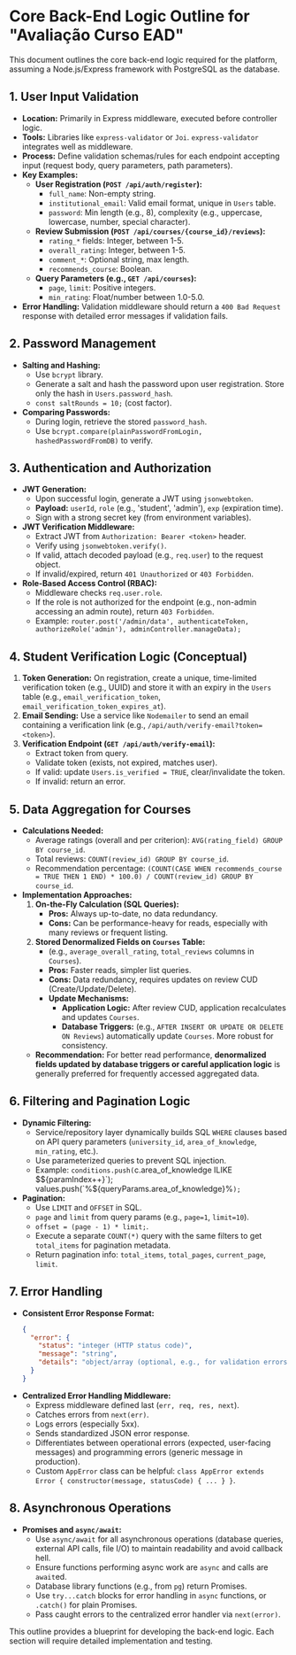 # Core Back-End Logic Outline for "Avaliação Curso EAD"

This document outlines the core back-end logic required for the platform, assuming a Node.js/Express framework with PostgreSQL as the database.

## 1. User Input Validation

*   **Location:** Primarily in Express middleware, executed before controller logic.
*   **Tools:** Libraries like `express-validator` or `Joi`. `express-validator` integrates well as middleware.
*   **Process:** Define validation schemas/rules for each endpoint accepting input (request body, query parameters, path parameters).
*   **Key Examples:**
    *   **User Registration (`POST /api/auth/register`):**
        *   `full_name`: Non-empty string.
        *   `institutional_email`: Valid email format, unique in `Users` table.
        *   `password`: Min length (e.g., 8), complexity (e.g., uppercase, lowercase, number, special character).
    *   **Review Submission (`POST /api/courses/{course_id}/reviews`):**
        *   `rating_*` fields: Integer, between 1-5.
        *   `overall_rating`: Integer, between 1-5.
        *   `comment_*`: Optional string, max length.
        *   `recommends_course`: Boolean.
    *   **Query Parameters (e.g., `GET /api/courses`):**
        *   `page`, `limit`: Positive integers.
        *   `min_rating`: Float/number between 1.0-5.0.
*   **Error Handling:** Validation middleware should return a `400 Bad Request` response with detailed error messages if validation fails.

## 2. Password Management

*   **Salting and Hashing:**
    *   Use `bcrypt` library.
    *   Generate a salt and hash the password upon user registration. Store only the hash in `Users.password_hash`.
    *   `const saltRounds = 10;` (cost factor).
*   **Comparing Passwords:**
    *   During login, retrieve the stored `password_hash`.
    *   Use `bcrypt.compare(plainPasswordFromLogin, hashedPasswordFromDB)` to verify.

## 3. Authentication and Authorization

*   **JWT Generation:**
    *   Upon successful login, generate a JWT using `jsonwebtoken`.
    *   **Payload:** `userId`, `role` (e.g., 'student', 'admin'), `exp` (expiration time).
    *   Sign with a strong secret key (from environment variables).
*   **JWT Verification Middleware:**
    *   Extract JWT from `Authorization: Bearer <token>` header.
    *   Verify using `jsonwebtoken.verify()`.
    *   If valid, attach decoded payload (e.g., `req.user`) to the request object.
    *   If invalid/expired, return `401 Unauthorized` or `403 Forbidden`.
*   **Role-Based Access Control (RBAC):**
    *   Middleware checks `req.user.role`.
    *   If the role is not authorized for the endpoint (e.g., non-admin accessing an admin route), return `403 Forbidden`.
    *   Example: `router.post('/admin/data', authenticateToken, authorizeRole('admin'), adminController.manageData);`

## 4. Student Verification Logic (Conceptual)

1.  **Token Generation:** On registration, create a unique, time-limited verification token (e.g., UUID) and store it with an expiry in the `Users` table (e.g., `email_verification_token`, `email_verification_token_expires_at`).
2.  **Email Sending:** Use a service like `Nodemailer` to send an email containing a verification link (e.g., `/api/auth/verify-email?token=<token>`).
3.  **Verification Endpoint (`GET /api/auth/verify-email`):**
    *   Extract token from query.
    *   Validate token (exists, not expired, matches user).
    *   If valid: update `Users.is_verified = TRUE`, clear/invalidate the token.
    *   If invalid: return an error.

## 5. Data Aggregation for Courses

*   **Calculations Needed:**
    *   Average ratings (overall and per criterion): `AVG(rating_field) GROUP BY course_id`.
    *   Total reviews: `COUNT(review_id) GROUP BY course_id`.
    *   Recommendation percentage: `(COUNT(CASE WHEN recommends_course = TRUE THEN 1 END) * 100.0) / COUNT(review_id) GROUP BY course_id`.
*   **Implementation Approaches:**
    1.  **On-the-Fly Calculation (SQL Queries):**
        *   **Pros:** Always up-to-date, no data redundancy.
        *   **Cons:** Can be performance-heavy for reads, especially with many reviews or frequent listing.
    2.  **Stored Denormalized Fields on `Courses` Table:**
        *   (e.g., `average_overall_rating`, `total_reviews` columns in `Courses`).
        *   **Pros:** Faster reads, simpler list queries.
        *   **Cons:** Data redundancy, requires updates on review CUD (Create/Update/Delete).
        *   **Update Mechanisms:**
            *   **Application Logic:** After review CUD, application recalculates and updates `Courses`.
            *   **Database Triggers:** (e.g., `AFTER INSERT OR UPDATE OR DELETE ON Reviews`) automatically update `Courses`. More robust for consistency.
    *   **Recommendation:** For better read performance, **denormalized fields updated by database triggers or careful application logic** is generally preferred for frequently accessed aggregated data.

## 6. Filtering and Pagination Logic

*   **Dynamic Filtering:**
    *   Service/repository layer dynamically builds SQL `WHERE` clauses based on API query parameters (`university_id`, `area_of_knowledge`, `min_rating`, etc.).
    *   Use parameterized queries to prevent SQL injection.
    *   Example: `conditions.push(`c.area_of_knowledge ILIKE $${paramIndex++}`); values.push(`%${queryParams.area_of_knowledge}%`);`
*   **Pagination:**
    *   Use `LIMIT` and `OFFSET` in SQL.
    *   `page` and `limit` from query params (e.g., `page=1`, `limit=10`).
    *   `offset = (page - 1) * limit;`.
    *   Execute a separate `COUNT(*)` query with the same filters to get `total_items` for pagination metadata.
    *   Return pagination info: `total_items`, `total_pages`, `current_page`, `limit`.

## 7. Error Handling

*   **Consistent Error Response Format:**
    ```json
    {
      "error": {
        "status": "integer (HTTP status code)",
        "message": "string",
        "details": "object/array (optional, e.g., for validation errors)"
      }
    }
    ```
*   **Centralized Error Handling Middleware:**
    *   Express middleware defined last (`err, req, res, next`).
    *   Catches errors from `next(err)`.
    *   Logs errors (especially 5xx).
    *   Sends standardized JSON error response.
    *   Differentiates between operational errors (expected, user-facing messages) and programming errors (generic message in production).
    *   Custom `AppError` class can be helpful: `class AppError extends Error { constructor(message, statusCode) { ... } }`.

## 8. Asynchronous Operations

*   **Promises and `async/await`:**
    *   Use `async/await` for all asynchronous operations (database queries, external API calls, file I/O) to maintain readability and avoid callback hell.
    *   Ensure functions performing async work are `async` and calls are `await`ed.
    *   Database library functions (e.g., from `pg`) return Promises.
    *   Use `try...catch` blocks for error handling in `async` functions, or `.catch()` for plain Promises.
    *   Pass caught errors to the centralized error handler via `next(error)`.

This outline provides a blueprint for developing the back-end logic. Each section will require detailed implementation and testing.
